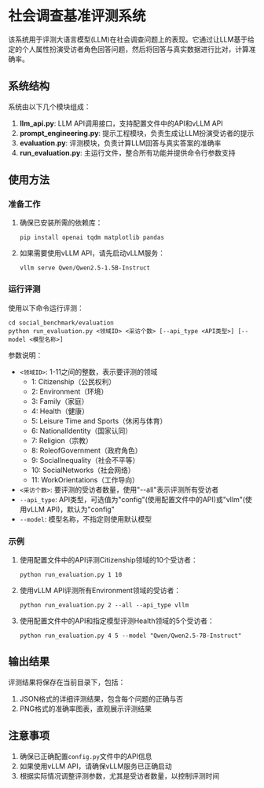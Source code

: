 # 社会调查基准评测系统

该系统用于评测大语言模型(LLM)在社会调查问题上的表现。它通过让LLM基于给定的个人属性扮演受访者角色回答问题，然后将回答与真实数据进行比对，计算准确率。

## 系统结构

系统由以下几个模块组成：

1. **llm_api.py**: LLM API调用接口，支持配置文件中的API和vLLM API
2. **prompt_engineering.py**: 提示工程模块，负责生成让LLM扮演受访者的提示
3. **evaluation.py**: 评测模块，负责计算LLM回答与真实答案的准确率
4. **run_evaluation.py**: 主运行文件，整合所有功能并提供命令行参数支持

## 使用方法

### 准备工作

1. 确保已安装所需的依赖库：
   ```
   pip install openai tqdm matplotlib pandas
   ```

2. 如果需要使用vLLM API，请先启动vLLM服务：
   ```
   vllm serve Qwen/Qwen2.5-1.5B-Instruct
   ```

### 运行评测

使用以下命令运行评测：

```
cd social_benchmark/evaluation
python run_evaluation.py <领域ID> <采访个数> [--api_type <API类型>] [--model <模型名称>]
```

参数说明：
- `<领域ID>`: 1-11之间的整数，表示要评测的领域
  - 1: Citizenship（公民权利）
  - 2: Environment（环境）
  - 3: Family（家庭）
  - 4: Health（健康）
  - 5: Leisure Time and Sports（休闲与体育）
  - 6: NationalIdentity（国家认同）
  - 7: Religion（宗教）
  - 8: RoleofGovernment（政府角色）
  - 9: SocialInequality（社会不平等）
  - 10: SocialNetworks（社会网络）
  - 11: WorkOrientations（工作导向）
- `<采访个数>`: 要评测的受访者数量，使用"--all"表示评测所有受访者
- `--api_type`: API类型，可选值为"config"(使用配置文件中的API)或"vllm"(使用vLLM API)，默认为"config"
- `--model`: 模型名称，不指定则使用默认模型

### 示例

1. 使用配置文件中的API评测Citizenship领域的10个受访者：
   ```
   python run_evaluation.py 1 10
   ```

2. 使用vLLM API评测所有Environment领域的受访者：
   ```
   python run_evaluation.py 2 --all --api_type vllm
   ```

3. 使用配置文件中的API和指定模型评测Health领域的5个受访者：
   ```
   python run_evaluation.py 4 5 --model "Qwen/Qwen2.5-7B-Instruct"
   ```

## 输出结果

评测结果将保存在当前目录下，包括：
1. JSON格式的详细评测结果，包含每个问题的正确与否
2. PNG格式的准确率图表，直观展示评测结果

## 注意事项

1. 确保已正确配置`config.py`文件中的API信息
2. 如果使用vLLM API，请确保vLLM服务已正确启动
3. 根据实际情况调整评测参数，尤其是受访者数量，以控制评测时间 